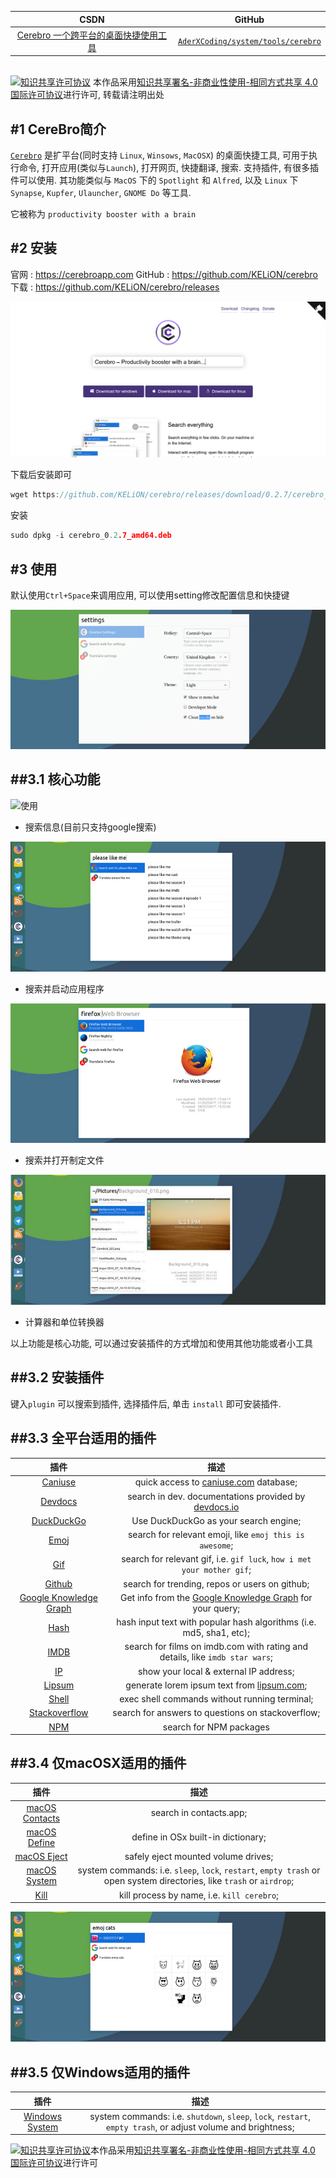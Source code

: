 | CSDN | GitHub |
|:----:|:------:|
| [Cerebro 一个跨平台的桌面快捷使用工具](http://blog.csdn.net/gatieme/article/details/60368999) | [`AderXCoding/system/tools/cerebro`](https://github.com/gatieme/AderXCoding/tree/master/system/tools/cerebro) |


<br>
<a rel="license" href="http://creativecommons.org/licenses/by-nc-sa/4.0/"><img alt="知识共享许可协议" style="border-width:0" src="https://i.creativecommons.org/l/by-nc-sa/4.0/88x31.png" /></a>
本作品采用<a rel="license" href="http://creativecommons.org/licenses/by-nc-sa/4.0/">知识共享署名-非商业性使用-相同方式共享 4.0 国际许可协议</a>进行许可, 转载请注明出处
<br>


#1	CereBro简介
-------


[`Cerebro`](https://github.com/KELiON/cerebro) 是扩平台(同时支持 `Linux`, `Winsows`, `MacOSX`) 的桌面快捷工具, 可用于执行命令, 打开应用(类似与`Launch`), 打开网页, 快捷翻译, 搜索. 支持插件, 有很多插件可以使用. 其功能类似与 `MacOS` 下的 `Spotlight` 和 `Alfred`, 以及 `Linux` 下  `Synapse`, `Kupfer`, `Ulauncher`, `GNOME Do` 等工具.

它被称为 `productivity booster with a brain`




#2	安装
-------

官网 : https://cerebroapp.com
GitHub : https://github.com/KELiON/cerebro
下载 : https://github.com/KELiON/cerebro/releases


![网站主页](cerebor-home-page.png)


下载后安装即可


```cpp
wget https://github.com/KELiON/cerebro/releases/download/0.2.7/cerebro_0.2.7_amd64.deb
```

安装

```cpp
sudo dpkg -i cerebro_0.2.7_amd64.deb
```


#3	使用
-------

默认使用`Ctrl+Space`来调用应用, 可以使用setting修改配置信息和快捷键




![设置](cerebro-settings.jpg)


##3.1  核心功能
-------

![使用](usage.gif)

*   搜索信息(目前只支持google搜索)

![搜索信息](cerebro-web-suggestions.jpg)

*   搜索并启动应用程序

![启动应用](cerebro-app-launcher.jpg)

*   搜索并打开制定文件


![搜索并打开制定文件](cerebro-file-preview-750x309.jpg)

*   计算器和单位转换器


以上功能是核心功能, 可以通过安装插件的方式增加和使用其他功能或者小工具








##3.2  安装插件
-------


键入`plugin` 可以搜索到插件, 选择插件后, 单击 `install` 即可安装插件.




##3.3  全平台适用的插件
-------


| 插件 | 描述 |
|:----:|:----:|
| [Caniuse](https://github.com/KELiON/cerebro-caniuse) | quick access to [caniuse.com](http://caniuse.com) database; |
| [Devdocs](https://github.com/KELiON/cerebro-devdocs) | search in dev. documentations provided by [devdocs.io](http://devdocs.io) |
| [DuckDuckGo](https://github.com/tiagoamaro/cerebro-duck-duck-go) | Use DuckDuckGo as your search engine; |
| [Emoj](https://github.com/KELiON/cerebro-emoj) | search for relevant emoji, like `emoj this is awesome`; |
| [Gif](https://github.com/KELiON/cerebro-gif) | search for relevant gif, i.e. `gif luck`, `how i met your mother gif`; |
| [Github](https://github.com/tenorz007/cerebro-github) | search for trending, repos or users on github; |
| [Google Knowledge Graph](https://github.com/Kageetai/cerebro-gkg) | Get info from the [Google Knowledge Graph](https://www.google.com/intl/bn/insidesearch/features/search/knowledge.html) for your query; |
| [Hash](https://github.com/codingmatty/cerebro-plugin-hash) | hash input text with popular hash algorithms (i.e. md5, sha1, etc); |
| [IMDB](https://github.com/KELiON/cerebro-imdb) | search for films on imdb.com with rating and details, like `imdb star wars`; |
| [IP](https://github.com/KELiON/cerebro-ip) | show your local & external IP address; |
| [Lipsum](https://github.com/codingmatty/cerebro-plugin-lipsum) | generate lorem ipsum text from [lipsum.com](http://www.lipsum.com); |
| [Shell](https://github.com/KELiON/cerebro-shell) | exec shell commands without running terminal; |
| [Stackoverflow](https://github.com/BrainMaestro/cerebro-stackoverflow) | search for answers to questions on stackoverflow; |
| [NPM](https://github.com/JordanAdams/cerebro-npm) | search for NPM packages |




##3.4  仅macOSX适用的插件
-------

| 插件 | 描述 | 
|:----:|:----:|
| [macOS Contacts](https://github.com/KELiON/cerebro-osx-contacts) | search in contacts.app; |
| [macOS Define](https://github.com/KELiON/cerebro-osx-define) | define in OSx built-in dictionary; |
| [macOS Eject](https://github.com/codingmatty/cerebro-plugin-osx-eject) | safely eject mounted volume drives; |
| [macOS System](https://github.com/KELiON/cerebro-osx-system) | system commands: i.e. `sleep`, `lock`, `restart`, `empty trash` or open system directories, like `trash` or `airdrop`; |
| [Kill](https://github.com/KELiON/cerebro-kill) | kill process by name, i.e. `kill cerebro`; |



![Eject](cerebro-emoj.jpg)

##3.5  仅Windows适用的插件
-------

| 插件 | 描述 |
|:----:|:----:|
| [Windows System](https://github.com/BrainMaestro/cerebro-windows-system) | system commands: i.e. `shutdown`, `sleep`, `lock`, `restart`, `empty trash`, or adjust volume and brightness; |



<a rel="license" href="http://creativecommons.org/licenses/by-nc-sa/4.0/"><img alt="知识共享许可协议" style="border-width:0" src="https://i.creativecommons.org/l/by-nc-sa/4.0/88x31.png" /></a>本作品采用<a rel="license" href="http://creativecommons.org/licenses/by-nc-sa/4.0/">知识共享署名-非商业性使用-相同方式共享 4.0 国际许可协议</a>进行许可

